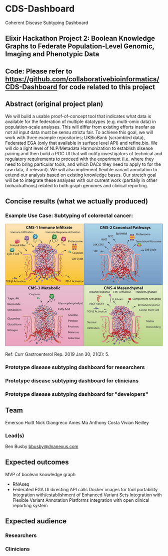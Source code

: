 # CDS-Dashboard
Coherent Disease Subtyping Dashboard

## Elixir Hackathon Project 2: Boolean Knowledge Graphs to Federate Population-Level Genomic, Imaging and Phenotypic Data

## Code: Please refer to https://github.com/collaborativebioinformatics/CDS-Dashboard for code related to this project

## Abstract (original project plan)

We will build a usable proof-of-concept tool that indicates what data is available for the federation of multiple datatypes (e.g. multi-omic data) in population-scale analyses. This will differ from existing efforts insofar as not all input data must be sensu strictu fair. To achieve this goal, we will work with three example repositories; UKBioBank (scrambled data), Federated EGA (only that available in surface level API) and refine.bio. We will do a light level of NLP/Metadata Harmonization to establish disease pairing and then build a POC UI that will notify investigators of technical and regulatory requirements to proceed with the experiment (i.e. where they need to bring particular tools, and which DACs they need to apply to for the raw data, if relevant). We will also implement flexible variant annotation to extend our analysis based on existing knowledge bases. Our stretch goal will be to integrate these analyses with our current work (partially in other biohackathons) related to both graph genomes and clinical reporting.

## Concise results (what we actually produced) 

### Example Use Case: Subtyping of colorectal cancer:

![CMS Diagram](https://github.com/collaborativebioinformatics/CDS-Dashboard/blob/main/nihms-1039672-f0002.jpeg)

Ref: Curr Gastroenterol Rep. 2019 Jan 30; 21(2): 5.

### Prototype disease subtyping dashboard for researchers

### Prototype disease subtyping dashboard for clinicians

### Prototype disease subtyping dashboard for "developers"

## Team

Emerson Huitt
Nick Giangreco
Ames Ma
Anthony Costa
Vivian Neilley 

### Lead(s)

Ben Busby bbusby@dnanexus.com

## Expected outcomes

MVP of boolean knowledge graph
+ RNAseq
+ Federated EGA
UI directing API calls
Docker images for tool portability
Integration with/establishment of Enhanced Variant Sets
Integration with Flexible Variant Annotation Platforms
Integration with open clinical reporting system

## Expected audience

### Researchers

### Clinicians
